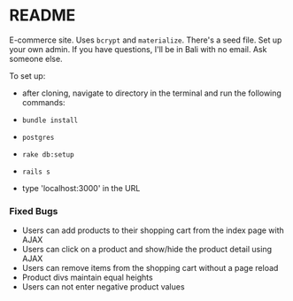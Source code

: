 # README

E-commerce site. Uses `bcrypt` and `materialize`. There's a seed file. Set up your own admin. If you have questions, I'll be in Bali with no email. Ask someone else.

To set up:
* after cloning, navigate to directory in the terminal and run the following commands:

* `bundle install`

* `postgres`

* `rake db:setup`

* `rails s`

* type 'localhost:3000' in the URL


### Fixed Bugs
* Users can add products to their shopping cart from the index page with AJAX
* Users can click on a product and show/hide the product detail using AJAX
* Users can remove items from the shopping cart without a page reload
* Product divs maintain equal heights
* Users can not enter negative product values
